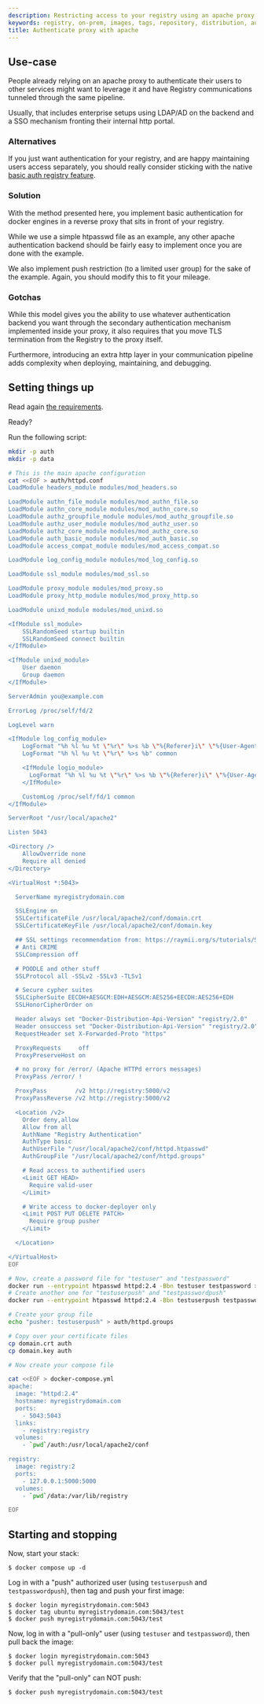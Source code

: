 ```yaml
---
description: Restricting access to your registry using an apache proxy
keywords: registry, on-prem, images, tags, repository, distribution, authentication, proxy, apache, httpd, TLS, recipe, advanced
title: Authenticate proxy with apache
---
```


## Use-case

People already relying on an apache proxy to authenticate their users to other services might want to leverage it and have Registry communications tunneled through the same pipeline.

Usually, that includes enterprise setups using LDAP/AD on the backend and a SSO mechanism fronting their internal http portal.

### Alternatives

If you just want authentication for your registry, and are happy maintaining users access separately, you should really consider sticking with the native [basic auth registry feature](../about/deploying.md#native-basic-auth).

### Solution

With the method presented here, you implement basic authentication for docker engines in a reverse proxy that sits in front of your registry.

While we use a simple htpasswd file as an example, any other apache authentication backend should be fairly easy to implement once you are done with the example.

We also implement push restriction (to a limited user group) for the sake of the example. Again, you should modify this to fit your mileage.

### Gotchas

While this model gives you the ability to use whatever authentication backend you want through the secondary authentication mechanism implemented inside your proxy, it also requires that you move TLS termination from the Registry to the proxy itself.

Furthermore, introducing an extra http layer in your communication pipeline adds complexity when deploying, maintaining, and debugging.

## Setting things up

Read again [the requirements](../#requirements).

Ready?

Run the following script:

```sh
mkdir -p auth
mkdir -p data

# This is the main apache configuration
cat <<EOF > auth/httpd.conf
LoadModule headers_module modules/mod_headers.so

LoadModule authn_file_module modules/mod_authn_file.so
LoadModule authn_core_module modules/mod_authn_core.so
LoadModule authz_groupfile_module modules/mod_authz_groupfile.so
LoadModule authz_user_module modules/mod_authz_user.so
LoadModule authz_core_module modules/mod_authz_core.so
LoadModule auth_basic_module modules/mod_auth_basic.so
LoadModule access_compat_module modules/mod_access_compat.so

LoadModule log_config_module modules/mod_log_config.so

LoadModule ssl_module modules/mod_ssl.so

LoadModule proxy_module modules/mod_proxy.so
LoadModule proxy_http_module modules/mod_proxy_http.so

LoadModule unixd_module modules/mod_unixd.so

<IfModule ssl_module>
    SSLRandomSeed startup builtin
    SSLRandomSeed connect builtin
</IfModule>

<IfModule unixd_module>
    User daemon
    Group daemon
</IfModule>

ServerAdmin you@example.com

ErrorLog /proc/self/fd/2

LogLevel warn

<IfModule log_config_module>
    LogFormat "%h %l %u %t \"%r\" %>s %b \"%{Referer}i\" \"%{User-Agent}i\"" combined
    LogFormat "%h %l %u %t \"%r\" %>s %b" common

    <IfModule logio_module>
      LogFormat "%h %l %u %t \"%r\" %>s %b \"%{Referer}i\" \"%{User-Agent}i\" %I %O" combinedio
    </IfModule>

    CustomLog /proc/self/fd/1 common
</IfModule>

ServerRoot "/usr/local/apache2"

Listen 5043

<Directory />
    AllowOverride none
    Require all denied
</Directory>

<VirtualHost *:5043>

  ServerName myregistrydomain.com

  SSLEngine on
  SSLCertificateFile /usr/local/apache2/conf/domain.crt
  SSLCertificateKeyFile /usr/local/apache2/conf/domain.key

  ## SSL settings recommendation from: https://raymii.org/s/tutorials/Strong_SSL_Security_On_Apache2.html
  # Anti CRIME
  SSLCompression off

  # POODLE and other stuff
  SSLProtocol all -SSLv2 -SSLv3 -TLSv1

  # Secure cypher suites
  SSLCipherSuite EECDH+AESGCM:EDH+AESGCM:AES256+EECDH:AES256+EDH
  SSLHonorCipherOrder on

  Header always set "Docker-Distribution-Api-Version" "registry/2.0"
  Header onsuccess set "Docker-Distribution-Api-Version" "registry/2.0"
  RequestHeader set X-Forwarded-Proto "https"

  ProxyRequests     off
  ProxyPreserveHost on

  # no proxy for /error/ (Apache HTTPd errors messages)
  ProxyPass /error/ !

  ProxyPass        /v2 http://registry:5000/v2
  ProxyPassReverse /v2 http://registry:5000/v2

  <Location /v2>
    Order deny,allow
    Allow from all
    AuthName "Registry Authentication"
    AuthType basic
    AuthUserFile "/usr/local/apache2/conf/httpd.htpasswd"
    AuthGroupFile "/usr/local/apache2/conf/httpd.groups"

    # Read access to authentified users
    <Limit GET HEAD>
      Require valid-user
    </Limit>

    # Write access to docker-deployer only
    <Limit POST PUT DELETE PATCH>
      Require group pusher
    </Limit>

  </Location>

</VirtualHost>
EOF

# Now, create a password file for "testuser" and "testpassword"
docker run --entrypoint htpasswd httpd:2.4 -Bbn testuser testpassword > auth/httpd.htpasswd
# Create another one for "testuserpush" and "testpasswordpush"
docker run --entrypoint htpasswd httpd:2.4 -Bbn testuserpush testpasswordpush >> auth/httpd.htpasswd

# Create your group file
echo "pusher: testuserpush" > auth/httpd.groups

# Copy over your certificate files
cp domain.crt auth
cp domain.key auth

# Now create your compose file

cat <<EOF > docker-compose.yml
apache:
  image: "httpd:2.4"
  hostname: myregistrydomain.com
  ports:
    - 5043:5043
  links:
    - registry:registry
  volumes:
    - `pwd`/auth:/usr/local/apache2/conf

registry:
  image: registry:2
  ports:
    - 127.0.0.1:5000:5000
  volumes:
    - `pwd`/data:/var/lib/registry

EOF
```

## Starting and stopping

Now, start your stack:

```console
$ docker compose up -d
```

Log in with a "push" authorized user (using `testuserpush` and `testpasswordpush`), then tag and push your first image:

```console
$ docker login myregistrydomain.com:5043
$ docker tag ubuntu myregistrydomain.com:5043/test
$ docker push myregistrydomain.com:5043/test
```

Now, log in with a "pull-only" user (using `testuser` and `testpassword`), then pull back the image:

```console
$ docker login myregistrydomain.com:5043
$ docker pull myregistrydomain.com:5043/test
```

Verify that the "pull-only" can NOT push:

```console
$ docker push myregistrydomain.com:5043/test
```
